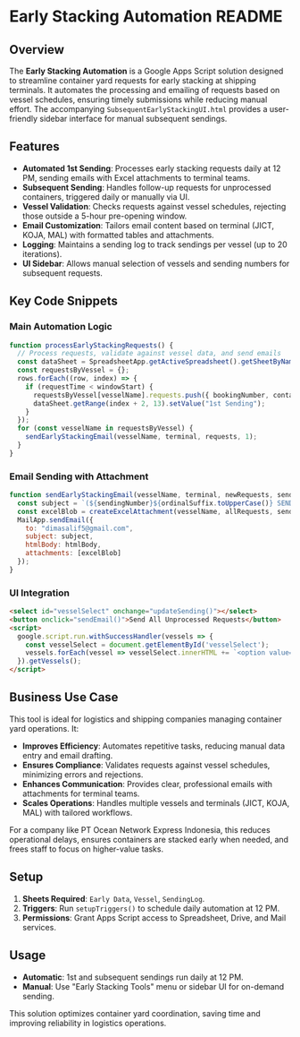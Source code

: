 # Early Stacking Automation README

## Overview
The **Early Stacking Automation** is a Google Apps Script solution designed to streamline container yard requests for early stacking at shipping terminals. It automates the processing and emailing of requests based on vessel schedules, ensuring timely submissions while reducing manual effort. The accompanying `SubsequentEarlyStackingUI.html` provides a user-friendly sidebar interface for manual subsequent sendings.

## Features
- **Automated 1st Sending**: Processes early stacking requests daily at 12 PM, sending emails with Excel attachments to terminal teams.
- **Subsequent Sending**: Handles follow-up requests for unprocessed containers, triggered daily or manually via UI.
- **Vessel Validation**: Checks requests against vessel schedules, rejecting those outside a 5-hour pre-opening window.
- **Email Customization**: Tailors email content based on terminal (JICT, KOJA, MAL) with formatted tables and attachments.
- **Logging**: Maintains a sending log to track sendings per vessel (up to 20 iterations).
- **UI Sidebar**: Allows manual selection of vessels and sending numbers for subsequent requests.

## Key Code Snippets
### Main Automation Logic
```javascript
function processEarlyStackingRequests() {
  // Process requests, validate against vessel data, and send emails
  const dataSheet = SpreadsheetApp.getActiveSpreadsheet().getSheetByName("Early Data");
  const requestsByVessel = {};
  rows.forEach((row, index) => {
    if (requestTime < windowStart) {
      requestsByVessel[vesselName].requests.push({ bookingNumber, containerNo, type, pod, weight, gateIn });
      dataSheet.getRange(index + 2, 13).setValue("1st Sending");
    }
  });
  for (const vesselName in requestsByVessel) {
    sendEarlyStackingEmail(vesselName, terminal, requests, 1);
  }
}
```

### Email Sending with Attachment
```javascript
function sendEarlyStackingEmail(vesselName, terminal, newRequests, sendingNumber) {
  const subject = `(${sendingNumber}${ordinalSuffix.toUpperCase()} SENDING) REQUEST EARLY STACKING - ${vesselName}`;
  const excelBlob = createExcelAttachment(vesselName, allRequests, sendingNumber);
  MailApp.sendEmail({
    to: "dimasalif5@gmail.com",
    subject: subject,
    htmlBody: htmlBody,
    attachments: [excelBlob]
  });
}
```

### UI Integration
```html
<select id="vesselSelect" onchange="updateSending()"></select>
<button onclick="sendEmail()">Send All Unprocessed Requests</button>
<script>
  google.script.run.withSuccessHandler(vessels => {
    const vesselSelect = document.getElementById('vesselSelect');
    vessels.forEach(vessel => vesselSelect.innerHTML += `<option value="${vessel}">${vessel}</option>`);
  }).getVessels();
</script>
```

## Business Use Case
This tool is ideal for logistics and shipping companies managing container yard operations. It:
- **Improves Efficiency**: Automates repetitive tasks, reducing manual data entry and email drafting.
- **Ensures Compliance**: Validates requests against vessel schedules, minimizing errors and rejections.
- **Enhances Communication**: Provides clear, professional emails with attachments for terminal teams.
- **Scales Operations**: Handles multiple vessels and terminals (JICT, KOJA, MAL) with tailored workflows.

For a company like PT Ocean Network Express Indonesia, this reduces operational delays, ensures containers are stacked early when needed, and frees staff to focus on higher-value tasks.

## Setup
1. **Sheets Required**: `Early Data`, `Vessel`, `SendingLog`.
2. **Triggers**: Run `setupTriggers()` to schedule daily automation at 12 PM.
3. **Permissions**: Grant Apps Script access to Spreadsheet, Drive, and Mail services.

## Usage
- **Automatic**: 1st and subsequent sendings run daily at 12 PM.
- **Manual**: Use "Early Stacking Tools" menu or sidebar UI for on-demand sending.

This solution optimizes container yard coordination, saving time and improving reliability in logistics operations.
